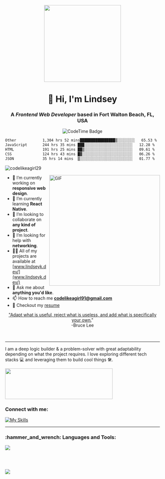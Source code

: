 <div id="header" align="center">
  <img src="https://media.giphy.com/media/jrnlTtQdMwdpzXs1l7/giphy.gif" width="250"/>
</div>
<h1 align="center">👋 Hi, I'm Lindsey</h1>
<h3 align="center">A <i>Frontend Web Developer</i> based in Fort Walton Beach, FL, USA</h3>

<p align="center">
<img href="https://codetime.dev" alt="CodeTime Badge" src="https://img.shields.io/endpoint?style=social&color=222&url=https%3A%2F%2Fapi.codetime.dev%2Fshield%3Fid%3D20558%26project%3D%26in=0">
</p>

<!--START_SECTION:waka-->

```txt
Other            1,304 hrs 52 mins████████████████▒░░░░░░░░   65.53 %
JavaScript       244 hrs 35 mins ███░░░░░░░░░░░░░░░░░░░░░░   12.28 %
HTML             191 hrs 25 mins ██▒░░░░░░░░░░░░░░░░░░░░░░   09.61 %
CSS              124 hrs 43 mins █▓░░░░░░░░░░░░░░░░░░░░░░░   06.26 %
JSON             35 hrs 14 mins  ▒░░░░░░░░░░░░░░░░░░░░░░░░   01.77 %
```

<!--END_SECTION:waka-->

<p align="left"> <img src="https://komarev.com/ghpvc/?username=codelikeagirl29&label=Profile%20views&color=0e75b6&style=flat" alt="codelikeagirl29" /> </p>

<img align="right" alt="GIF" src="https://res.cloudinary.com/codelikeagirl29/image/upload/v1685765728/dev-branding/dev_girl_rxjcb3_scevwv.png" width="360px"/>

- 🔭 I’m currently working on **responsive web design**.
- 🌱 I’m currently learning **React Native**.
- 👯 I’m looking to collaborate on **any kind of project**.
- 🤝 I’m looking for help with **networking**.
- 👨‍💻 All of my projects are available at [www.lindseyk.dev/](www.lindseyk.dev/)
- 💬 Ask me about **anything you'd like**.
- 📫 How to reach me **codelikeagirl91@gmail.com**
- 📝 Checkout my [resume](https://docs.google.com/document/d/1Ridnv_Wzk9Uo5P0ksVRLA52aEaN9lbO1/edit?usp=sharing&ouid=106707598762258660153&rtpof=true&sd=true)

<p align="center"><u>"Adapt what is useful, reject what is useless, and add what is specifically your own.</u>"<br> -Bruce Lee</p>
<br/>

---

<p align="left">I am a deep logic builder & a problem-solver with great adaptability depending on what the project requires. I love exploring different tech stacks 💻 and leveraging them to build cool things 🛠️. </p>

<img src="https://user-images.githubusercontent.com/25946305/149823995-93f5e982-97fd-4c20-b096-dec039e8905b.png" alt="" width="350px" height="100px" />

<h3 align="left">Connect with me:</h3>
<p align="left">

[![My Skills](https://skillicons.dev/icons?i=codepen,devto,twitter,linkedin,stackoverflow,instagram)](https://hopp.bio/lindseyk)

</p>

---

<h3 align="left">:hammer_and_wrench: Languages and Tools:</h3>
<p align="left"> <a href="https://skillicons.dev" target="_blank" rel="noreferrer"> <img src="https://skillicons.dev/icons?i=nextjs,react,css,express,gatsby,git,js,mongodb,nodejs,postgres,sass,tailwind,bootstrap,postman,vscode" /></a> 

<br /><br />

![](https://hit.yhype.me/github/profile?user_id=25946305)
